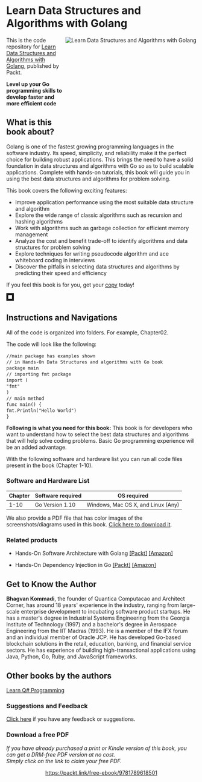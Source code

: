 # Learn Data Structures and Algorithms with Golang

<a href="https://www.packtpub.com/application-development/learn-data-structures-and-algorithms-golang?utm_source=github&utm_medium=repository&utm_campaign=9781789618501 "><img src="https://d1ldz4te4covpm.cloudfront.net/sites/default/files/imagecache/ppv4_main_book_cover/9781789618501.png" alt="Learn Data Structures and Algorithms with Golang" height="256px" align="right"></a>

This is the code repository for [Learn Data Structures and Algorithms with Golang](https://www.packtpub.com/application-development/learn-data-structures-and-algorithms-golang?utm_source=github&utm_medium=repository&utm_campaign=9781789618501), published by Packt.

**Level up your Go programming skills to develop faster and more efficient code**

## What is this book about?
Golang is one of the fastest growing programming languages in the software industry. Its speed, simplicity, and reliability make it the perfect choice for building robust applications. This brings the need to have a solid foundation in data structures and algorithms with Go so as to build scalable applications. Complete with hands-on tutorials, this book will guide you in using the best data structures and algorithms for problem solving.

This book covers the following exciting features:
* Improve application performance using the most suitable data structure and algorithm 
* Explore the wide range of classic algorithms such as recursion and hashing algorithms 
* Work with algorithms such as garbage collection for efficient memory management 
* Analyze the cost and benefit trade-off to identify algorithms and data structures for problem solving 
* Explore techniques for writing pseudocode algorithm and ace whiteboard coding in interviews 
* Discover the pitfalls in selecting data structures and algorithms by predicting their speed and efficiency 

If you feel this book is for you, get your [copy](https://www.amazon.com/dp/1789618509) today!

<a href="https://www.packtpub.com/?utm_source=github&utm_medium=banner&utm_campaign=GitHubBanner"><img src="https://raw.githubusercontent.com/PacktPublishing/GitHub/master/GitHub.png" 
alt="https://www.packtpub.com/" border="5" /></a>

## Instructions and Navigations
All of the code is organized into folders. For example, Chapter02.

The code will look like the following:
```
//main package has examples shown
// in Hands-On Data Structures and algorithms with Go book
package main
// importing fmt package
import (
"fmt"
)
// main method
func main() {
fmt.Println("Hello World")
}
```

**Following is what you need for this book:**
This book is for developers who want to understand how to select the best data structures and algorithms that will help solve coding problems. Basic Go programming experience will be an added advantage.	

With the following software and hardware list you can run all code files present in the book (Chapter 1-10).
### Software and Hardware List
| Chapter | Software required | OS required |
| -------- | ------------------------------------ | ----------------------------------- |
| 1-10 | Go Version 1.10 | Windows, Mac OS X, and Linux (Any) |

We also provide a PDF file that has color images of the screenshots/diagrams used in this book. [Click here to download it](https://www.packtpub.com/sites/default/files/downloads/9781789618501_ColorImages.pdf).

### Related products
* Hands-On Software Architecture with Golang [[Packt]](https://www.packtpub.com/application-development/hands-software-architecture-golang?utm_source=github&utm_medium=repository&utm_campaign=9781788622592) [[Amazon]](https://www.amazon.com/dp/1788622596)

* Hands-On Dependency Injection in Go [[Packt]](https://www.packtpub.com/application-development/hands-dependency-injection-go?utm_source=github&utm_medium=repository&utm_campaign=9781789132762) [[Amazon]](https://www.amazon.com/dp/1789132762)

## Get to Know the Author
**Bhagvan Kommadi**, the founder of Quantica Computacao and Architect Corner, has around 18 years' experience in the industry, ranging from large-scale enterprise development to incubating software product startups. He has a master's degree in Industrial Systems Engineering from the Georgia Institute of Technology (1997) and a bachelor's degree in Aerospace Engineering from the IIT Madras (1993). He is a member of the IFX forum and an individual member of Oracle JCP.
He has developed Go-based blockchain solutions in the retail, education, banking, and financial service sectors. He has experience of building high-transactional applications using Java, Python, Go, Ruby, and JavaScript frameworks.

## Other books by the authors
[Learn Q# Programming](https://www.packtpub.com/application-development/learn-q-programming?utm_source=github&utm_medium=repository&utm_campaign=9781788991889)

### Suggestions and Feedback
[Click here](https://docs.google.com/forms/d/e/1FAIpQLSdy7dATC6QmEL81FIUuymZ0Wy9vH1jHkvpY57OiMeKGqib_Ow/viewform) if you have any feedback or suggestions.


### Download a free PDF

 <i>If you have already purchased a print or Kindle version of this book, you can get a DRM-free PDF version at no cost.<br>Simply click on the link to claim your free PDF.</i>
<p align="center"> <a href="https://packt.link/free-ebook/9781789618501">https://packt.link/free-ebook/9781789618501 </a> </p>